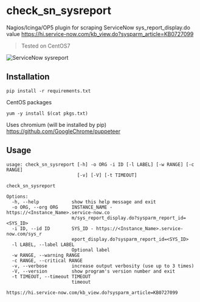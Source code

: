 # check_sn_sysreport
Nagios/Icinga/OP5 plugin for scraping ServiceNow sys_report_display.do value
https://hi.service-now.com/kb_view.do?sysparm_article=KB0727099

> Tested on CentOS7

![ServiceNow sysreport](https://user-images.githubusercontent.com/48694372/56902814-592b5d00-6a9b-11e9-9546-a2a8ed054b89.png)

## Installation
```
pip install -r requirements.txt
```

CentOS packages
```
yum -y install $(cat pkgs.txt)
```

Uses chromium (will be installed by pip)
https://github.com/GoogleChrome/puppeteer

## Usage
```
usage: check_sn_sysreport [-h] -o ORG -i ID [-l LABEL] [-w RANGE] [-c RANGE]
                          [-v] [-V] [-t TIMEOUT]

check_sn_sysreport

Options:
  -h, --help            show this help message and exit
  -o ORG, --org ORG     INSTANCE_NAME - https://<Instance_Name>.service-now.co
                        m/sys_report_display.do?sysparm_report_id=<SYS_ID>
  -i ID, --id ID        SYS_ID - https://<Instance_Name>.service-now.com/sys_r
                        eport_display.do?sysparm_report_id=<SYS_ID>
  -l LABEL, --label LABEL
                        Optional label
  -w RANGE, --warning RANGE
  -c RANGE, --critical RANGE
  -v, --verbose         increase output verbosity (use up to 3 times)
  -V, --version         show program's version number and exit
  -t TIMEOUT, --timeout TIMEOUT
                        timeout

https://hi.service-now.com/kb_view.do?sysparm_article=KB0727099
```

